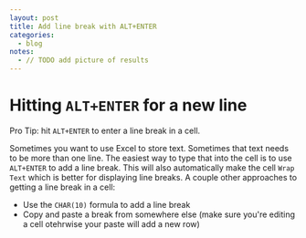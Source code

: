 ```yaml
---
layout: post
title: Add line break with ALT+ENTER
categories:
  - blog
notes:
  - // TODO add picture of results
---
```


# Hitting `ALT+ENTER` for a new line

Pro Tip: hit `ALT+ENTER` to enter a line break in a cell.

Sometimes you want to use Excel to store text. Sometimes that text needs to be more than one line. The easiest way to type that into the cell is to use `ALT+ENTER` to add a line break. This will also automatically make the cell `Wrap Text` which is better for displaying line breaks. A couple other approaches to getting a line break in a cell:

- Use the `CHAR(10)` formula to add a line break
- Copy and paste a break from somewhere else (make sure you're editing a cell otehrwise your paste will add a new row)
